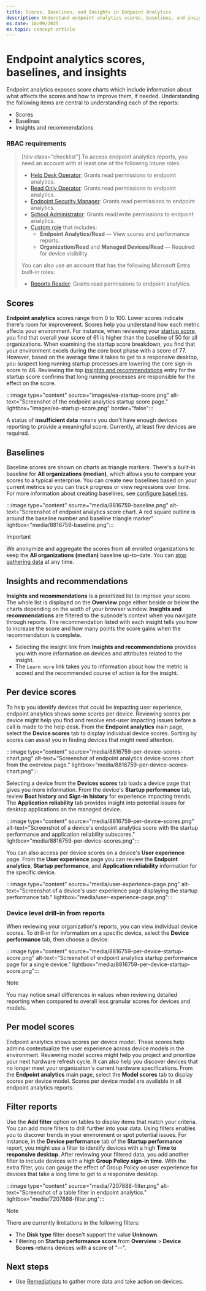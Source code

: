 ```yaml
---
title: Scores, Baselines, and Insights in Endpoint Analytics
description: Understand endpoint analytics scores, baselines, and insights in Microsoft Intune to measure and improve device performance metrics.
ms.date: 10/09/2025
ms.topic: concept-article
---
```


# Endpoint analytics scores, baselines, and insights

Endpoint analytics exposes score charts which include information about what affects the scores and how to improve them, if needed. Understanding the following items are central to understanding each of the reports:

- Scores
- Baselines
- Insights and recommendations

### RBAC requirements

> [!div class="checklist"]
> To access endpoint analytics reports, you need an account with at least one of the following Intune roles:
>
> - [Help Desk Operator][INT-R1]: Grants read permissions to endpoint analytics.
> - [Read Only Operator][INT-R4]: Grants read permissions to endpoint analytics.
> - [Endpoint Security Manager][INT-R5]: Grants read permissions to endpoint analytics.
> - [School Administrator][INT-R2]: Grants read/write permissions to endpoint analytics.
> - [Custom role][INT-RC] that includes:
>   - **Endpoint Analytics/Read** — View scores and performance reports.
>   - **Organization/Read** and **Managed Devices/Read** — Required for device visibility.
>
> You can also use an account that has the following Microsoft Entra built-in  roles:
>   - [Reports Reader][ENT-R3]: Grants read permissions to endpoint analytics.

## Scores

**Endpoint analytics** scores range from 0 to 100. Lower scores indicate there's room for improvement. Scores help you understand how each metric affects your environment. For instance, when reviewing your [startup score](startup-performance.md), you find that overall your score of 61 is higher than the baseline of 50 for all organizations. When examining the startup score breakdown, you find that your environment excels during the core boot phase with a score of 77. However, based on the average time it takes to get to a responsive desktop, you suspect long running startup processes are lowering the core sign-in score to 46. Reviewing the top [insights and recommendations](#insights-and-recommendations) entry for the startup score confirms that long running processes are responsible for the effect on the score.

:::image type="content" source="images/ea-startup-score.png" alt-text="Screenshot of the endpoint analytics startup score page." lightbox="images/ea-startup-score.png" border="false":::

A status of **insufficient data** means you don't have enough devices reporting to provide a meaningful score. Currently, at least five devices are required.

## Baselines

Baseline scores are shown on charts as triangle markers. There's a built-in baseline for **All organizations (median)**, which allows you to compare your scores to a typical enterprise. You can create new baselines based on your current metrics so you can track progress or view regressions over time. For more information about creating baselines, see [configure baselines](configure.md#configure-baselines).

:::image type="content" source="media/8816759-baseline.png" alt-text="Screenshot of endpoint analytics score chart. A red square outline is around the baseline number and baseline triangle marker" lightbox="media/8816759-baseline.png":::

> [!IMPORTANT]
> We anonymize and aggregate the scores from all enrolled organizations to keep the **All organizations (median)** baseline up-to-date. You can [stop gathering data](data-collection.md#stop-gathering-data) at any time.

## Insights and recommendations

**Insights and recommendations** is a prioritized list to improve your score. The whole list is displayed on the **Overview** page either beside or below the charts depending on the width of your browser window. **Insights and recommendations** are filtered to the subnode's context when you navigate through reports. The recommendation listed with each insight tells you how to increase the score and how many points the score gains when the recommendation is complete.

- Selecting the insight link from **Insights and recommendations** provides you with more information on devices and attributes related to the insight.
- The `Learn more` link takes you to information about how the metric is scored and the recommended course of action is for the insight.

## Per device scores
<!--IN8462182-->
To help you identify devices that could be impacting user experience, endpoint analytics shows some scores per device. Reviewing scores per device might help you find and resolve end-user impacting issues before a call is made to the help desk. From the **Endpoint analytics** main page, select the **Device scores** tab to display individual device scores. Sorting by scores can assist you in finding devices that might need attention.

:::image type="content" source="media/8816759-per-device-scores-chart.png" alt-text="Screenshot of endpoint analytics device scores chart from the overview page." lightbox="media/8816759-per-device-scores-chart.png":::

Selecting a device from the **Devices scores** tab loads a device page that gives you more information. From the device's **Startup performance** tab, review **Boot history** and **Sign-in history** for experience impacting trends. The **Application reliability** tab provides insight into potential issues for desktop applications on the managed device.

:::image type="content" source="media/8816759-per-device-scores.png" alt-text="Screenshot of a device's endpoint analytics score with the startup performance and application reliability subscores." lightbox="media/8816759-per-device-scores.png":::

You can also access per device scores on a device's **User experience** page. From the **User experience** page you can review the **Endpoint analytics**, **Startup performance**, and **Application reliability** information for the specific device.

:::image type="content" source="media/user-experience-page.png" alt-text="Screenshot of a device's user experience page displaying the startup performance tab." lightbox="media/user-experience-page.png":::

### Device level drill-in from reports

When reviewing your organization's reports, you can view individual device scores. To drill-in for information on a specific device, select the **Device performance** tab, then choose a device.

:::image type="content" source="media/8816759-per-device-startup-score.png" alt-text="Screenshot of endpoint analytics startup performance page for a single device." lightbox="media/8816759-per-device-startup-score.png":::

> [!NOTE]
> You may notice small differences in values when reviewing detailed reporting when compared to overall less granular scores for devices and models.

## Per model scores
<!--IN14439211-->
Endpoint analytics shows scores per device model. These scores help admins contextualize the user experience across device models in the environment. Reviewing model scores might help you project and prioritize your next hardware refresh cycle. It can also help you discover devices that no longer meet your organization's current hardware specifications. From the **Endpoint analytics** main page, select the **Model scores** tab to display scores per device model. Scores per device model are available in all endpoint analytics reports.

## Filter reports
<!--7207888-->
Use the **Add filter** option on tables to display items that match your criteria. You can add more filters to drill further into your data. Using filters enables you to discover trends in your environment or spot potential issues. For instance, in the **Device performance** tab of the **Startup performance** report, you might use a filter to identify devices with a high **Time to responsive desktop**. After reviewing your filtered data, you add another filter to include devices with a high **Group Policy sign-in time**. With the extra filter, you can gauge the effect of Group Policy on user experience for devices that take a long time to get to a responsive desktop.

:::image type="content" source="media/7207888-filter.png" alt-text="Screenshot of a table filter in endpoint analytics." lightbox="media/7207888-filter.png":::

> [!NOTE]
> There are currently limitations in the following filters:
> - The **Disk type** filter doesn't support the value **Unknown**<!--12829141-->.
> - Filtering on **Startup performance score** from **Overview** > **Device Scores** returns devices with a score of "--". <!--12829158-->

## Next steps

- Use [Remediations](../intune-service/fundamentals/remediations.md) to gather more data and take action on devices.

<!-- admin center -->

[INT-AC]: https://go.microsoft.com/fwlink/?linkid=2109431
[INT-EA]: https://aka.ms/endpointanalytics
[PORTAL-0]: https://aka.ms/uea
[PORTAL]: https://aka.ms/uea_prereq
[PORTAL_1]: https://aka.ms/uea_baselines
[PORTAL_2]: https://aka.ms/uea_prereq_configmgr

<!-- role links -->

[INT-R1]: /intune/intune-service/fundamentals/role-based-access-control-reference#help-desk-operator
[INT-R2]: /intune/intune-service/fundamentals/role-based-access-control-reference#school-administrator
[INT-R4]: /intune/intune-service/fundamentals/role-based-access-control-reference#read-only-operator
[INT-R5]: /intune/intune-service/fundamentals/role-based-access-control-reference#endpoint-security-manager
[INT-RC]: /intune/intune-service/fundamentals/create-custom-role

[ENT-R1]: /entra/identity/role-based-access-control/permissions-reference#global-administrator
[ENT-R2]: /entra/identity/role-based-access-control/permissions-reference#intune-administrator
[ENT-R3]: /entra/identity/role-based-access-control/permissions-reference#reports-reader
